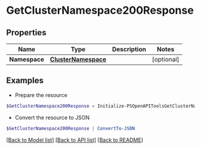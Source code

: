 # GetClusterNamespace200Response
## Properties

Name | Type | Description | Notes
------------ | ------------- | ------------- | -------------
**Namespace** | [**ClusterNamespace**](ClusterNamespace.md) |  | [optional] 

## Examples

- Prepare the resource
```powershell
$GetClusterNamespace200Response = Initialize-PSOpenAPIToolsGetClusterNamespace200Response  -Namespace null
```

- Convert the resource to JSON
```powershell
$GetClusterNamespace200Response | ConvertTo-JSON
```

[[Back to Model list]](../README.md#documentation-for-models) [[Back to API list]](../README.md#documentation-for-api-endpoints) [[Back to README]](../README.md)

